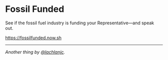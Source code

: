 # Fossil Funded

See if the fossil fuel industry is funding your Representative—and speak out.

https://fossilfunded.now.sh

___
*Another thing by [@lachlanjc](https://twitter.com/lachlanjc).*

